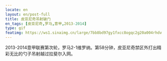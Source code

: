 ```yaml
---
locate: en
layout: en/post-full
title: 皮亚尼奇吊射破门
en_tags: [皮亚尼奇,罗马,意甲,2013-2014]
type: gif
featimg: https://ws1.sinaimg.cn/large/7bb8bd97gy1fxcc8ogqc2g20a004rhdv.gif
---
```


2013-2014意甲联赛第次轮，罗马2-1维罗纳。第58分钟，皮亚尼奇禁区外打出精彩无比的勺子吊射越过拉斐尔入网。